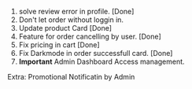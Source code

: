 1. solve review error in profile. [Done]
2. Don't let order without loggin in.
3. Update product Card [Done]
4. Feature for order cancelling by user. [Done]
5. Fix pricing in cart [Done]
6. Fix Darkmode in order successfull card. [Done]
7. **Important** Admin Dashboard Access management.



Extra: Promotional Notificatin by Admin
